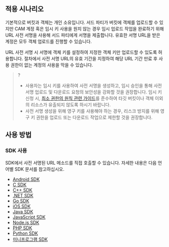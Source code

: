 ## 적용 시나리오

기본적으로 버킷과 객체는 개인 소유입니다. 서드 파티가 버킷에 객체를 업로드할 수 있지만 CAM 계정 혹은 임시 키 사용을 원치 않는 경우 임시 업로드 작업을 완료하기 위해 URL 사전 서명을 사용해 서드 파티에게 서명을 제출합니다. 유효한 서명 URL을 받은 계정은 모두 객체 업로드를 진행할 수 있습니다.

URL 사전 서명 시 서명에 객체 키를 설정하여 지정한 객체 키만 업로드할 수 있도록 허용합니다. 절차에서 사전 서명 URL의 유효 기간을 지정하여 해당 URL 기간 만료 후 사용 권한이 없는 계정의 사용을 막을 수 있습니다.

>?
> - 사용자는 임시 키를 사용하여 사전 서명을 생성하고, 임시 승인을 통해 사전 서명 업로드 및 다운로드 요청의 보안성을 강화할 것을 권장합니다. 임시 키 신청 시, [최소 권한의 원칙 관련 가이드](https://intl.cloud.tencent.com/document/product/436/32972)를 준수하여 타깃 버킷이나 객체 이외의 리소스가 유출되지 않도록 하시기 바랍니다.
> - 사전 서명 생성을 위해 영구 키를 사용해야 하는 경우, 리스크 방지를 위해 영구 키 권한을 업로드 또는 다운로드 작업으로 제한할 것을 권장합니다.
> 

## 사용 방법

### SDK 사용

SDK에서 사전 서명된 URL 메소드를 직접 호출할 수 있습니다. 자세한 내용은 다음 언어별 SDK 문서를 참고하십시오.

- [Android SDK](https://intl.cloud.tencent.com/document/product/436/37680)
- [C SDK](https://intl.cloud.tencent.com/document/product/436/31520)
- [C++ SDK](https://intl.cloud.tencent.com/document/product/436/31524)
- [.NET SDK](https://intl.cloud.tencent.com/document/product/436/38068)
- [Go SDK](https://intl.cloud.tencent.com/document/product/436/31528)
- [iOS SDK](https://intl.cloud.tencent.com/document/product/436/37690)
- [Java SDK](https://intl.cloud.tencent.com/document/product/436/31536)
- [JavaScript SDK](https://intl.cloud.tencent.com/document/product/436/31540)
- [Node.js SDK](https://intl.cloud.tencent.com/document/product/436/32455)
- [PHP SDK](https://intl.cloud.tencent.com/document/product/436/31544)
- [Python SDK](https://intl.cloud.tencent.com/document/product/436/31548)
- [미니프로그램 SDK](https://intl.cloud.tencent.com/document/product/436/31711)


